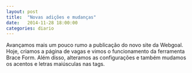 ```yaml
---
layout: post
title:  "Novas adições e mudanças"
date:   2014-11-28 18:00:00
categories: diario
---
```

Avançamos mais um pouco rumo a publicação do novo site da Webgoal. Hoje, criamos a página de vagas e vimos o funcionamento da ferramenta Brace Form. Além disso, alteramos as configurações e também mudamos os acentos e letras maiúsculas nas tags.
